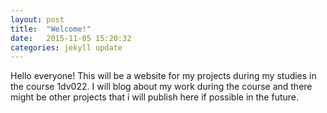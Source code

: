 ```yaml
---
layout: post
title:  "Welcome!"
date:   2015-11-05 15:20:32
categories: jekyll update
---
```


Hello everyone!
This will be a website for my projects during my studies in the course 1dv022. I will blog about my work during the course
and there might be other projects that i will publish here if possible in the future.





